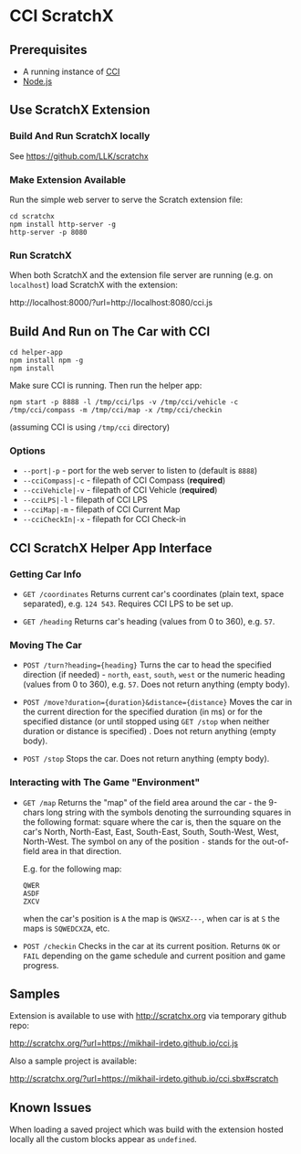 # CCI ScratchX

##  Prerequisites

* A running instance of [CCI](https://gitlab.emea.irdeto.com/iaa-hackathon/irdeto-cci)
* [Node.js](https://nodejs.org/en/download/current/)

## Use ScratchX Extension

### Build And Run ScratchX locally
 
See https://github.com/LLK/scratchx 

### Make Extension Available

Run the simple web server to serve the Scratch extension file:

```
cd scratchx
npm install http-server -g
http-server -p 8080
```

### Run ScratchX

When both ScratchX and the extension file server are running (e.g. on `localhost`) load ScratchX with the extension:

http://localhost:8000/?url=http://localhost:8080/cci.js

## Build And Run on The Car with CCI 

```
cd helper-app
npm install npm -g
npm install
```

Make sure CCI is running. Then run the helper app:

```
npm start -p 8888 -l /tmp/cci/lps -v /tmp/cci/vehicle -c /tmp/cci/compass -m /tmp/cci/map -x /tmp/cci/checkin
```

(assuming CCI is using `/tmp/cci` directory)

### Options

* `--port|-p`       - port for the web server to listen to (default is `8888`)
* `--cciCompass|-c` - filepath of CCI Compass (**required**) 
* `--cciVehicle|-v` - filepath of CCI Vehicle (**required**) 
* `--cciLPS|-l`     - filepath of CCI LPS 
* `--cciMap|-m`     - filepath of CCI Current Map 
* `--cciCheckIn|-x` - filepath for CCI Check-in

## CCI ScratchX Helper App Interface 

### Getting Car Info

* `GET /coordinates` 
    Returns current car's coordinates (plain text, space separated), e.g. `124 543`. Requires CCI LPS to be set up.
    
* `GET /heading` 
    Returns car's heading (values from 0 to 360), e.g. `57`.

### Moving The Car

* `POST /turn?heading={heading}` 
    Turns the car to head the specified direction (if needed) - `north`, `east`, `south`, `west` or the numeric heading (values from 0 to 360), e.g. `57`.
    Does not return anything (empty body). 
    
* `POST /move?duration={duration}&distance={distance}` 
    Moves the car in the current direction for the specified duration (in ms) or for the specified distance (or until stopped using `GET /stop` when neither duration or distance is specified) .
    Does not return anything (empty body).
    
* `POST /stop`
    Stops the car.
    Does not return anything (empty body).

### Interacting with The Game "Environment"
 
* `GET /map` 
    Returns the "map" of the field area around the car - the 9-chars long string with the symbols denoting the surrounding squares in the following format: 
    square where the car is, then the square on the car's North, North-East, East, South-East, South, South-West, West, North-West. The symbol on any of the position `-` stands for the out-of-field area in that direction.
    
    E.g. for the following map:
    
    ```
    QWER
    ASDF
    ZXCV
    ```
    
    when the car's position is `A` the map is `QWSXZ---`, when car is at `S` the maps is `SQWEDCXZA`, etc.
    
* `POST /checkin`
    Checks in the car at its current position. Returns `OK` or `FAIL` depending on the game schedule and current position and game progress. 

## Samples

Extension is available to use with http://scratchx.org via temporary github repo:

http://scratchx.org/?url=https://mikhail-irdeto.github.io/cci.js

Also a sample project is available:

http://scratchx.org/?url=https://mikhail-irdeto.github.io/cci.sbx#scratch

## Known Issues

When loading a saved project which was build with the extension hosted locally all the custom blocks appear as `undefined`.
